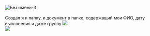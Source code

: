 ![Без имени-3](https://user-images.githubusercontent.com/70691206/96773266-ee878300-13ec-11eb-914a-f2052f18d612.jpg)  
   
Создал я и папку, и документ в папке, содержащий мои ФИО, дату выполнения и даже группу
![](https://user-images.githubusercontent.com/70691206/96753401-8038c580-13d8-11eb-8e0b-815e821c6ce9.jpg)  
![](https://user-images.githubusercontent.com/70691206/96772954-8a64bf00-13ec-11eb-862e-d5017a806286.gif)

